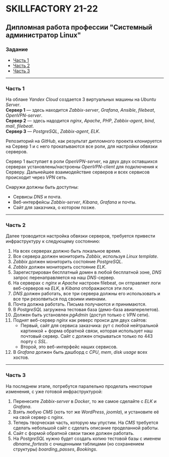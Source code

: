 # SKILLFACTORY 21-22

## Дипломная работа профессии "Системный администратор Linux"

### Задание

- [Часть 1](#Часть-1)
- [Часть 2](#Часть-2)
- [Часть 3](#Часть-3)

---

### Часть 1

На облаке _Yandex Cloud_ создается 3 виртуальных машины на _Ubuntu Server_.  
**Сервер 1** — здесь находится _Zabbix-server_, _Grafana_, _Ansible_, _filebeat_, _OpenVPN-server_.  
**Сервер 2** — здесь надодится _nginx_, _Apache_, _PHP_, _Zabbix-agent_, _bind_, _mail_, _filebeat_.  
**Сервер 3** — _PostgreSQL_, _Zabbix-agent_, _ELK_.  

Репозиторий на _GitHub_, как результат дипломного проекта клонируется на Сервер 1 и с него прокатываются все роли, для настройки обвязки серверов.

Сервер 1 выступает в роли _OpenVPN-server_, на двух двух оставшихся серверах установлены/настроены _OpenVPN-client_ для подключения к Серверу.
Дальнейшее взаимодействие серверов и всех сервисов происходит через _VPN_ сеть.

Снаружи должны быть доступны:
- Сервисы _DNS_ и почта.
- Веб-интерфейсы _Zabbix-server_, _Kibana_, _Grafana_ и почты.
- Сайт для заказчика, о котором позже.

---

### Часть 2

Далее троводится настройка обвязки серверов, требуется привести инфраструктуру к следующему состоянию:

1.	На всех серверах должно быть локальное время.
2.	Все сервера должен мониторить _Zabbix_, используя _Linux template_.
3.	_Zabbix_ должен мониторить состояние _PostgreSQL_.
4.	_Zabbix_ должен мониторить состояние _ELK_.
5.	Зарегистрирован бесплатный домен в любой бесплатной зоне, _DNS_ запрос перенаправляется на наш _DNS_-сервер.
6.	На серверах с _nginx_ и _Apache_ настроен filebeat, он отправляет логи веб-серверов на _ELK_, в _Kibana_ отображаются эти логи.
7.	_DNS_ должен работать, все три сервера должны его использовать и все три резолвиться под своими именами.
8.	Почта должна работать. Письма получаются и принимаются.
9.	В _PostgreSQL_ загружена тестовая база (демо-база авиаперелетов).
10.	Должен быть установлен _pgAdmin_ (доступ только с _VPN_ сети).
11.	Поднят веб-сервер _nginx_ как реверс прокси для двух сайтов:
    -	Первый, сайт для сервиса заказчика: рут с любой нейтральной картинкой + форма обратной связи, которая использует наш почтовый сервер. Сайт с должен открываться только по 443 порту с _SSL_. 
    -	Второй, это веб-интерфейс наших сервисов.
12.	В _Grafana_ должен быть дашборд с _CPU_, _mem_, _disk usage_ всех хостов.

---

### Часть 3

На последнем этапе, потребутся паралельно проделать некоторые изменения, с уже готовой инфраструктурой:

1. Перенесите _Zabbix-server_ в _Docker_, то же самое сделайте с _ELK_ и _Grafana_.
2. Взять любую _CMS_ (хоть тот же _WordPress_, _joomla_), и установите её на свой сервер с nginx.
3. Теперь творческая часть, которую мы упустим. На _CMS_ требуется сделать небольшой сайт с сделать описание проделанной работы.
4. Сайт с формой обратной связи также должен работать.
5. На _PostgreSQL_ нужно будет создать копию тестовой базы с именем _dbname_fortests_ с очищенными таблицами (но сохранением структуры) _boarding_passes_, _Bookings_.

